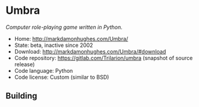 # Umbra

_Computer role-playing game written in Python._

- Home: http://markdamonhughes.com/Umbra/
- State: beta, inactive since 2002
- Download: http://markdamonhughes.com/Umbra/#download
- Code repository: https://gitlab.com/Trilarion/umbra (snapshot of source release)
- Code language: Python
- Code license: Custom (similar to BSD)

## Building

